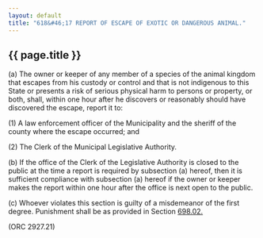 ---
layout: default 
title: "618&#46;17 REPORT OF ESCAPE OF EXOTIC OR DANGEROUS ANIMAL."---

{{ page.title }}
----------------

​(a) The owner or keeper of any member of a species of the animal
kingdom that escapes from his custody or control and that is not
indigenous to this State or presents a risk of serious physical harm to
persons or property, or both, shall, within one hour after he discovers
or reasonably should have discovered the escape, report it to:

​(1) A law enforcement officer of the Municipality and the sheriff of
the county where the escape occurred; and

​(2) The Clerk of the Municipal Legislative Authority.

​(b) If the office of the Clerk of the Legislative Authority is closed
to the public at the time a report is required by subsection (a) hereof,
then it is sufficient compliance with subsection (a) hereof if the owner
or keeper makes the report within one hour after the office is next open
to the public.

​(c) Whoever violates this section is guilty of a misdemeanor of the
first degree. Punishment shall be as provided in Section
[698.02.](38e2f631.html)

(ORC 2927.21)
